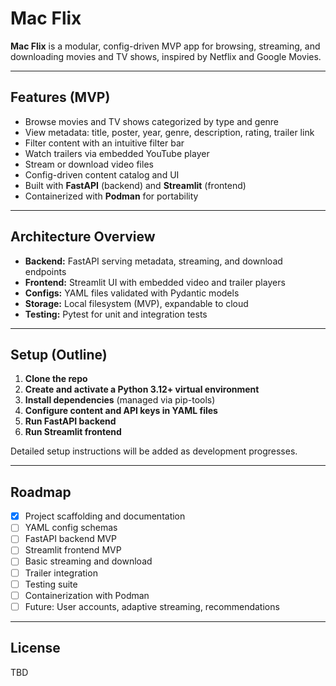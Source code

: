 # Mac Flix

**Mac Flix** is a modular, config-driven MVP app for browsing, streaming, and downloading movies and TV shows, inspired by Netflix and Google Movies.

---

## Features (MVP)

- Browse movies and TV shows categorized by type and genre
- View metadata: title, poster, year, genre, description, rating, trailer link
- Filter content with an intuitive filter bar
- Watch trailers via embedded YouTube player
- Stream or download video files
- Config-driven content catalog and UI
- Built with **FastAPI** (backend) and **Streamlit** (frontend)
- Containerized with **Podman** for portability

---

## Architecture Overview

- **Backend:** FastAPI serving metadata, streaming, and download endpoints
- **Frontend:** Streamlit UI with embedded video and trailer players
- **Configs:** YAML files validated with Pydantic models
- **Storage:** Local filesystem (MVP), expandable to cloud
- **Testing:** Pytest for unit and integration tests

---

## Setup (Outline)

1. **Clone the repo**
2. **Create and activate a Python 3.12+ virtual environment**
3. **Install dependencies** (managed via pip-tools)
4. **Configure content and API keys in YAML files**
5. **Run FastAPI backend**
6. **Run Streamlit frontend**

Detailed setup instructions will be added as development progresses.

---

## Roadmap

- [x] Project scaffolding and documentation
- [ ] YAML config schemas
- [ ] FastAPI backend MVP
- [ ] Streamlit frontend MVP
- [ ] Basic streaming and download
- [ ] Trailer integration
- [ ] Testing suite
- [ ] Containerization with Podman
- [ ] Future: User accounts, adaptive streaming, recommendations

---

## License

TBD
